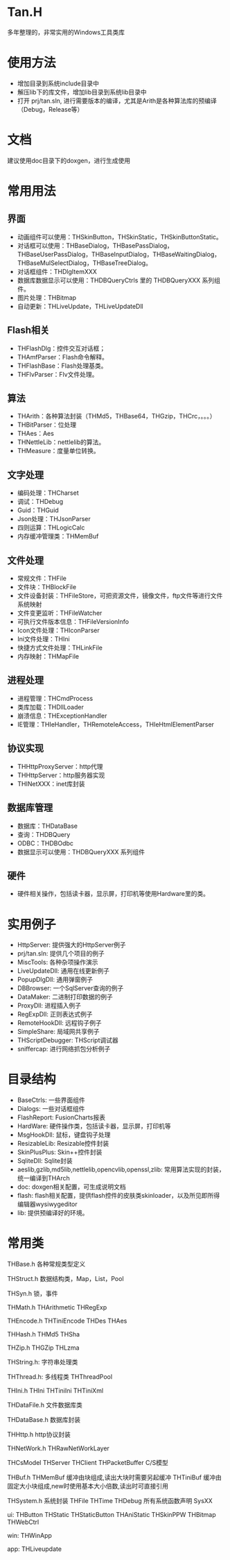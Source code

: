 # Tan.H
多年整理的，非常实用的Windows工具类库

# 使用方法

* 增加目录到系统include目录中
* 解压lib下的库文件，增加lib目录到系统lib目录中
* 打开 prj/tan.sln, 进行需要版本的编译，尤其是Arith是各种算法库的预编译（Debug，Release等）

# 文档
建议使用doc目录下的doxgen，进行生成使用

# 常用用法

## 界面
* 动画组件可以使用：THSkinButton，THSkinStatic，THSkinButtonStatic。
* 对话框可以使用：THBaseDialog，THBasePassDialog，THBaseUserPassDialog，THBaseInputDialog，THBaseWaitingDialog，THBaseMulSelectDialog，THBaseTreeDialog。
* 对话框组件：THDlgItemXXX
* 数据库数据显示可以使用：THDBQueryCtrls 里的 THDBQueryXXX 系列组件。
* 图片处理：THBitmap
* 自动更新：THLiveUpdate，THLiveUpdateDll

## Flash相关
* THFlashDlg：控件交互对话框；
* THAmfParser：Flash命令解释。
* THFlashBase：Flash处理基类。
* THFlvParser：Flv文件处理。

## 算法
* THArith：各种算法封装（THMd5，THBase64，THGzip，THCrc，。。。）
* THBitParser：位处理
* THAes：Aes
* THNettleLib：nettlelib的算法。
* THMeasure：度量单位转换。

## 文字处理
* 编码处理：THCharset
* 调试：THDebug
* Guid：THGuid
* Json处理：THJsonParser
* 四则运算：THLogicCalc
* 内存缓冲管理类：THMemBuf

## 文件处理
* 常规文件：THFile
* 文件块：THBlockFile
* 文件设备封装：THFileStore，可把资源文件，镜像文件，ftp文件等进行文件系统映射
* 文件变更监听：THFileWatcher
* 可执行文件版本信息：THFileVersionInfo
* Icon文件处理：THIconParser
* Ini文件处理：THIni
* 快捷方式文件处理：THLinkFile
* 内存映射：THMapFile 

## 进程处理
* 进程管理：THCmdProcess
* 类库加载：THDllLoader
* 崩溃信息：THExceptionHandler
* IE管理：THIeHandler，THRemoteIeAccess，THIeHtmlElementParser

## 协议实现
* THHttpProxyServer：http代理
* THHttpServer：http服务器实现
* THINetXXX：inet库封装

## 数据库管理
* 数据库：THDataBase
* 查询：THDBQuery
* ODBC：THDBOdbc
* 数据显示可以使用：THDBQueryXXX 系列组件


## 硬件
* 硬件相关操作，包括读卡器，显示屏，打印机等使用Hardware里的类。

# 实用例子
* HttpServer: 提供强大的HttpServer例子
* prj/tan.sln: 提供几个项目的例子
* MiscTools: 各种杂项操作演示
* LiveUpdateDll: 通用在线更新例子
* PopupDlgDll: 通用弹窗例子
* DBBrowser: 一个SqlServer查询的例子
* DataMaker: 二进制打印数据的例子
* ProxyDll: 进程插入例子
* RegExpDll: 正则表达式例子
* RemoteHookDll: 远程钩子例子
* SimpleShare: 局域网共享例子
* THScriptDebugger: THScript调试器
* sniffercap: 进行网络抓包分析例子

# 目录结构
* BaseCtrls: 一些界面组件
* Dialogs: 一些对话框组件
* FlashReport: FusionCharts报表
* HardWare: 硬件操作类，包括读卡器，显示屏，打印机等
* MsgHookDll: 鼠标，键盘钩子处理
* ResizableLib: Resizable控件封装
* SkinPlusPlus: Skin++控件封装
* SqliteDll: Sqlite封装
* aeslib,gzlib,md5lib,nettlelib,opencvlib,openssl,zlib: 常用算法实现的封装，统一编译到THArch
* doc: doxgen相关配置，可生成说明文档
* flash: flash相关配置，提供flash控件的皮肤类skinloader，以及所见即所得编辑器wysiwygeditor
* lib: 提供预编译好的环境。

# 常用类

THBase.h
 各种常规类型定义

THStruct.h
 数据结构类，Map，List，Pool

THSyn.h
 锁，事件

THMath.h
 THArithmetic
 THRegExp

THEncode.h
 THTiniEncode
 THDes
 THAes

THHash.h
 THMd5
 THSha

THZip.h
 THGZip
 THLzma

THString.h:
 字符串处理类

THThread.h:
 多线程类
 THThreadPool

THIni.h
 THIni
 THTiniIni
 THTiniXml

THDataFile.h
 文件数据库类

THDataBase.h
 数据库封装

THHttp.h
 http协议封装

THNetWork.h
 THRawNetWorkLayer

THCsModel
 THServer
 THClient
 THPacketBuffer
 C/S模型

THBuf.h
 THMemBuf 缓冲由块组成,读出大块时需要另起缓冲
 THTiniBuf 缓冲由固定大小块组成,new时使用基本大小倍数,读出时可直接引用

THSystem.h
 系统封装
 THFile
 THTime
 THDebug
 所有系统函数声明
 SysXX

ui:
 THButton
 THStatic
 THStaticButton
 THAniStatic
 THSkinPPW
 THBitmap
 THWebCtrl

win:
 THWinApp

app:
 THLiveupdate
